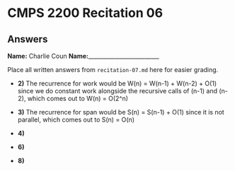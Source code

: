 # CMPS 2200 Recitation 06
## Answers

**Name:** Charlie Coun
**Name:**_________________________


Place all written answers from `recitation-07.md` here for easier grading.



- **2)** The recurrence for work would be W(n) = W(n-1) + W(n-2) + O(1) since we do constant work alongside the recursive calls of (n-1) and (n-2), which comes out to W(n) = O(2^n)

- **3)** The recurrence for span would be S(n) = S(n-1) + O(1) since it is not parallel, which comes out to S(n) = O(n)

- **4)**

- **6)**

- **8)**
